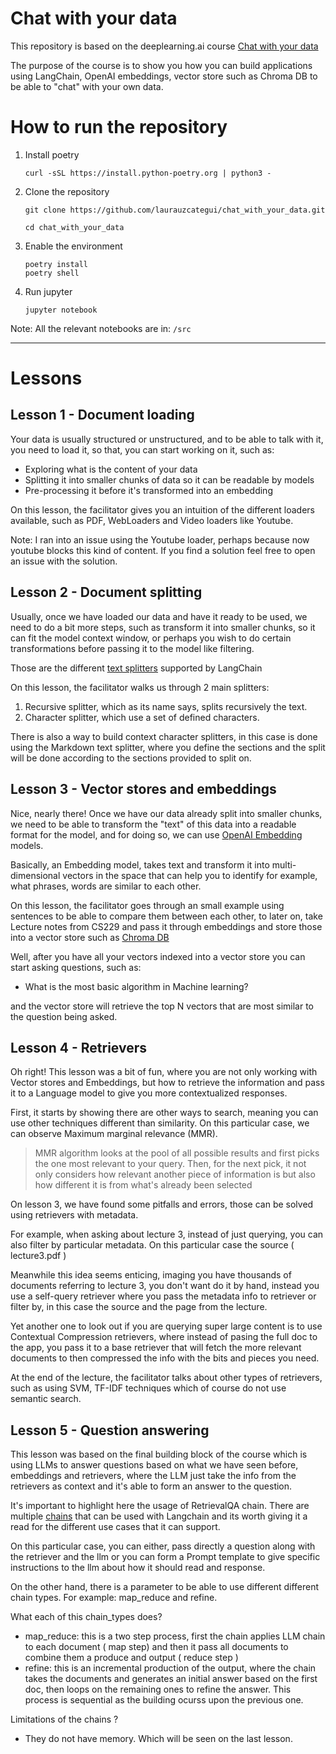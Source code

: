 # Chat with your data

This repository is based on the deeplearning.ai course [Chat with your data](https://www.deeplearning.ai/short-courses/langchain-chat-with-your-data/)

The purpose of the course is to show you how you can build applications using LangChain, OpenAI embeddings, vector store such as Chroma DB to be able to "chat" with your own data.

# How to run the repository

1. Install poetry 

    ```
    curl -sSL https://install.python-poetry.org | python3 -
    ```

2. Clone the repository 

    ```
    git clone https://github.com/laurauzcategui/chat_with_your_data.git

    cd chat_with_your_data
    ```

3. Enable the environment 

    ```
    poetry install 
    poetry shell
    ```

4. Run jupyter

    ```
    jupyter notebook 
    ```

Note: All the relevant notebooks are in: `/src`

----
# Lessons 

## Lesson 1 - Document loading

Your data is usually structured or unstructured, and to be able to talk with it, you need to load it, so that, you can start working on it, such as: 

- Exploring what is the content of your data
- Splitting it into smaller chunks of data so it can be readable by models 
- Pre-processing it before it's transformed into an embedding 

On this lesson, the facilitator gives you an intuition of the different loaders available, such as PDF, WebLoaders and Video loaders like Youtube. 

Note: I ran into an issue using the Youtube loader, perhaps because now youtube blocks this kind of content. If you find a solution feel free to open an issue with the solution.

## Lesson 2 - Document splitting 

Usually, once we have loaded our data and have it ready to be used, we need to do a bit more steps, such as transform it into smaller chunks, so it can fit the model context window, or perhaps you wish to do certain transformations before passing it to the model like filtering. 

Those are the different [text splitters](https://python.langchain.com/docs/modules/data_connection/document_transformers/#types-of-text-splitters) supported by LangChain

On this lesson, the facilitator walks us through 2 main splitters: 

1. Recursive splitter, which as its name says, splits recursively the text. 
2. Character splitter, which use a set of defined characters. 

There is also a way to build context character splitters, in this case is done using the Markdown text splitter, where you define the sections and the split will be done according to the sections provided to split on. 

## Lesson 3 - Vector stores and embeddings 

Nice, nearly there! Once we have our data already split into smaller chunks, we need to be able to transform the "text" of this data into a readable format for the model, and for doing so, we can use [OpenAI Embedding](https://platform.openai.com/docs/guides/embeddings) models. 

Basically, an Embedding model, takes text and transform it into multi-dimensional vectors in the space that can help you to identify for example, what phrases, words are similar to each other. 

On this lesson, the facilitator goes through an small example using sentences to be able to compare them between each other, to later on, take Lecture notes from CS229 and pass it through embeddings and store those into a vector store such as [Chroma DB](https://www.trychroma.com)

Well, after you have all your vectors indexed into a vector store you can start asking questions, such as: 

- What is the most basic algorithm in Machine learning? 

and the vector store will retrieve the top N vectors that are most similar to the question being asked.

## Lesson 4 - Retrievers

Oh right! This lesson was a bit of fun, where you are not only working with Vector stores and Embeddings, but how to retrieve the information and pass it to a Language model to give you more contextualized responses. 

First, it starts by showing there are other ways to search, meaning you can use other techniques different than similarity. On this particular case, we can observe Maximum marginal relevance (MMR). 

> MMR algorithm looks at the pool of all possible results and first picks the one most relevant to your query. Then, for the next pick, it not only considers how relevant another piece of information is but also how different it is from what's already been selected

On lesson 3, we have found some pitfalls and errors, those can be solved using retrievers with metadata. 

For example, when asking about lecture 3, instead of just querying, you can also filter by particular metadata. On this particular case the source ( lecture3.pdf ) 

Meanwhile this idea seems enticing, imaging you have thousands of documents referring to lecture 3, you don't want do it by hand, instead you use a self-query retriever where you pass the metadata info to retriever or filter by, in this case the source and the page from the lecture.

Yet another one to look out if you are querying super large content is to use Contextual Compression retrievers, where instead of pasing the full doc to the app, you pass it to a base retriever that will fetch the more relevant documents to then compressed the info with the bits and pieces you need.

At the end of the lecture, the facilitator talks about other types of retrievers, such as using SVM, TF-IDF techniques which of course do not use semantic search. 

## Lesson 5 - Question answering 

This lesson was based on the final building block of the course which is using LLMs to answer questions based on what we have seen before, embeddings and retrievers, where the LLM just take the info from the retrievers as context and it's able to form an answer to the question. 

It's important to highlight here the usage of RetrievalQA chain. There are multiple [chains](https://python.langchain.com/docs/modules/chains) that can be used with Langchain and its worth giving it a read for the different use cases that it can support. 

On this particular case, you can either, pass directly a question along with the retriever and the llm or you can form a Prompt template to give specific instructions to the llm about how it should read and response. 

On the other hand, there is a parameter to be able to use different different chain types. For example: map_reduce and refine. 

What each of this chain_types does? 
- map_reduce: this is a two step process, first the chain applies LLM chain to each document ( map step) and then it pass all documents to combine them a produce and output ( reduce step )
- refine: this is an incremental production of the output, where the chain takes the documents and generates an initial answer based on the first doc, then loops on the remaining ones to refine the answer. This process is sequential as the building ocurss upon the previous one. 

Limitations of the chains ? 
- They do not have memory. Which will be seen on the last lesson. 